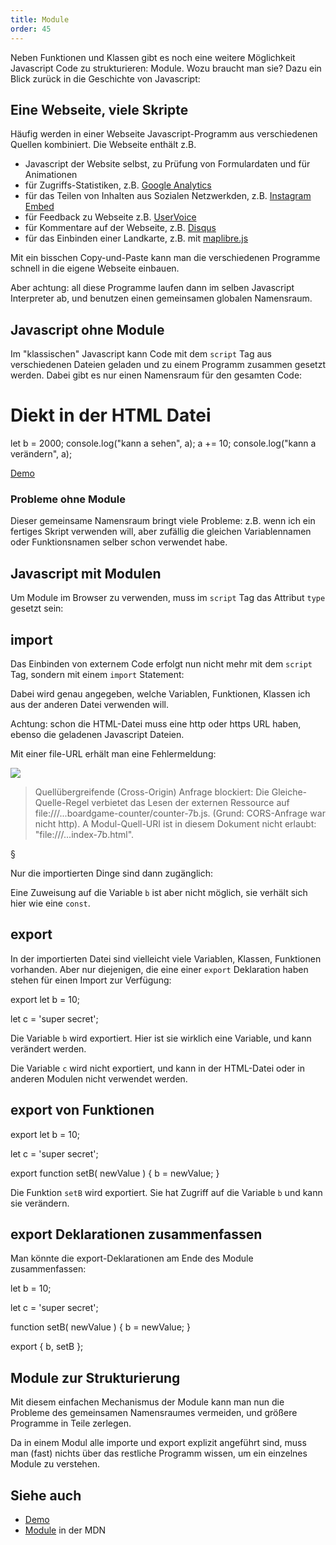 ```yaml
---
title: Module
order: 45
---
```


Neben Funktionen und Klassen gibt es noch eine weitere
Möglichkeit Javascript Code zu strukturieren: Module.
Wozu braucht man sie? Dazu ein Blick zurück in die Geschichte
von Javascript:

## Eine Webseite, viele Skripte

Häufig werden in einer Webseite Javascript-Programm aus
verschiedenen Quellen kombiniert.  Die Webseite
enthält z.B.

* Javascript der Website selbst, zu Prüfung von Formulardaten und für Animationen
* für Zugriffs-Statistiken, z.B. [Google Analytics](https://support.google.com/analytics/answer/9304153?hl=en&ref_topic=14088998&sjid=18275927634933066193-EU#zippy=%2Cweb%2Cadd-the-google-tag-directly-to-your-web-pages)
* für das Teilen von Inhalten aus Sozialen Netzwerkden, z.B. [Instagram Embed](https://developers.facebook.com/docs/instagram-platform/embed-button/)
* für Feedback zu Webseite z.B. [UserVoice](http://uservoice.com)
* für Kommentare auf der Webseite, z.B.  [Disqus](http://docs.disqus.com/developers/universal/)
* für das Einbinden einer Landkarte, z.B. mit [maplibre.js](https://maplibre.org/)

Mit ein bisschen Copy-und-Paste kann man die verschiedenen
Programme schnell in die eigene Webseite einbauen.

Aber achtung: all diese
Programme laufen dann im selben Javascript Interpreter ab,
und benutzen einen gemeinsamen globalen Namensraum.


## Javascript ohne Module

Im "klassischen" Javascript kann Code mit dem `script` Tag aus verschiedenen
Dateien geladen und zu einem Programm zusammen gesetzt werden.
Dabei gibt es nur einen Namensraum für den gesamten Code:

<htmlcode>
<h1>Diekt in der HTML Datei</h1>
<script>let a = 10;</script>
<script src="meinskript.js"></script>
<script>
console.log("kann b sehen", b);
b += 10;
console.log("kann b verändern", b);
</script>
</htmlcode>


<javascript caption="Datei meinskript.js">
let b = 2000;
console.log("kann a sehen", a);
a += 10;
console.log("kann a verändern", a);
</javascript>


[Demo](/images/javascript/no-module.html)


### Probleme ohne Module

Dieser gemeinsame Namensraum bringt viele Probleme:
z.B. wenn ich ein fertiges Skript verwenden will,
aber zufällig die gleichen Variablennamen oder Funktionsnamen
selber schon verwendet habe.

## Javascript mit Modulen

Um Module im Browser zu verwenden, muss im `script` Tag
das Attribut `type` gesetzt sein:

<htmlcode>
<script type="module">
  let a = 1;
</script>
</htmlcode>




## import


Das Einbinden von externem Code erfolgt nun nicht mehr mit
dem `script` Tag, sondern mit einem `import` Statement:

<htmlcode>
<script type="module">
  let a = 1;

  import { b, setB } from './meinmodule.js';
</script>
</htmlcode>

Dabei wird genau angegeben, welche Variablen, Funktionen, Klassen
ich aus der anderen Datei verwenden will.

Achtung: schon die HTML-Datei muss eine http oder https URL haben,
ebenso die geladenen Javascript Dateien.

Mit einer file-URL erhält man eine Fehlermeldung:

![](/images/javascript/module-error-file-url.png)

> Quellübergreifende (Cross-Origin) Anfrage blockiert: Die Gleiche-Quelle-Regel verbietet das Lesen der externen Ressource auf file:///...boardgame-counter/counter-7b.js. (Grund: CORS-Anfrage war nicht http).
> A Modul-Quell-URI ist in diesem Dokument nicht erlaubt: "file:///...index-7b.html".

§

Nur die importierten Dinge sind dann zugänglich:


<htmlcode>
<script type="module">
  let a = 1;

  import { b, setB } from './meinmodule.js';

  console.log(b);  // Variable ist lesbar
  // b += 10;      // funktioniert nicht, importiert ist wie const
  setB(42);        // Funktion kann aufgerufen werden
</script>
</htmlcode>

Eine Zuweisung auf die Variable `b` ist aber nicht möglich,
sie verhält sich hier wie eine `const`.



## export

In der importierten Datei sind vielleicht viele Variablen, Klassen,
Funktionen vorhanden. Aber nur diejenigen, die eine
einer `export` Deklaration haben stehen für einen Import zur Verfügung:

<javascript caption="Datei meinmodule.js">
export let b = 10;

let c = 'super secret';

</javascript>

Die Variable `b` wird exportiert. Hier ist sie wirklich eine Variable, und kann
 verändert werden.

Die Variable `c` wird nicht exportiert, und kann
in der HTML-Datei oder in anderen Modulen nicht verwendet werden.

## export von Funktionen

<javascript caption="Datei meinmodule.js">
export let b = 10;

let c = 'super secret';

export function setB( newValue ) {
  b = newValue;
}
</javascript>

Die Funktion `setB`  wird exportiert. Sie hat Zugriff auf die
Variable `b` und kann sie verändern.

## export Deklarationen zusammenfassen

Man könnte die export-Deklarationen am Ende
des Module zusammenfassen:


<javascript caption="Datei meinmodule.js">
let b = 10;

let c = 'super secret';

function setB( newValue ) {
  b = newValue;
}

export { b, setB };
</javascript>


## Module zur Strukturierung

Mit diesem einfachen Mechanismus der Module kann man
nun die Probleme des gemeinsamen Namensraumes vermeiden,
und größere Programme in Teile zerlegen.

Da in einem Modul alle importe und export explizit angeführt
sind, muss man (fast) nichts über das restliche Programm
wissen, um ein einzelnes Module zu verstehen.



## Siehe auch


* [Demo](/images/javascript/module.html)
* [Module](https://developer.mozilla.org/de/docs/Web/JavaScript/Guide/Modules) in der MDN

